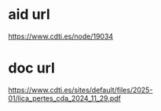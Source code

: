 # aid url
https://www.cdti.es/node/19034

# doc url
https://www.cdti.es/sites/default/files/2025-01/lica_pertes_cda_2024_11_29.pdf
        